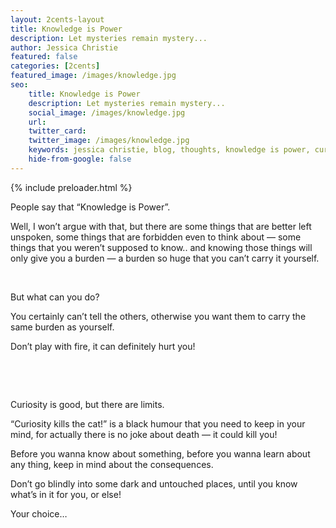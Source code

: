 ```yaml
---
layout: 2cents-layout
title: Knowledge is Power
description: Let mysteries remain mystery...
author: Jessica Christie
featured: false
categories: [2cents]
featured_image: /images/knowledge.jpg
seo:
    title: Knowledge is Power
    description: Let mysteries remain mystery...
    social_image: /images/knowledge.jpg
    url:
    twitter_card:
    twitter_image: /images/knowledge.jpg
    keywords: jessica christie, blog, thoughts, knowledge is power, curiosity kills the cat, let mysteries remain mystery, burden, don't play with fire, black humor, consequences, choice
    hide-from-google: false
---
```


{% include preloader.html %}

People say that “Knowledge is Power”.

Well, I won’t argue with that, but there are some things that are better left unspoken, some things that are forbidden even to think about ― some things that you weren’t supposed to know.. and knowing those things will only give you a burden ― a burden so huge that you can’t carry it yourself.

&nbsp;

But what can you do?

You certainly can’t tell the others, otherwise you want them to carry the same burden as yourself.

Don’t play with fire, it can definitely hurt you\!

&nbsp;

&nbsp;

Curiosity is good, but there are limits.

“Curiosity kills the cat\!” is a black humour that you need to keep in your mind, for actually there is no joke about death ― it could kill you\!

Before you wanna know about something, before you wanna learn about any thing, keep in mind about the consequences.

Don’t go blindly into some dark and untouched places, until you know what’s in it for you, or else\!

Your choice…

&nbsp;

&nbsp;

&nbsp;
